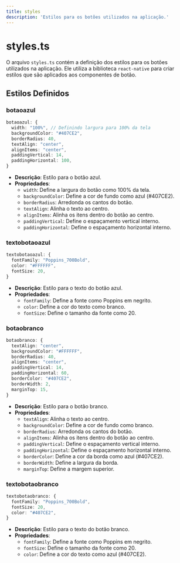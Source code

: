 ```yaml
---
title: styles
description: 'Estilos para os botões utilizados na aplicação.'
---
```


# styles.ts

O arquivo `styles.ts` contém a definição dos estilos para os botões utilizados na aplicação. Ele utiliza a biblioteca `react-native` para criar estilos que são aplicados aos componentes de botão.

## Estilos Definidos

### botaoazul

```typescript
botaoazul: {
  width: "100%", // Definindo largura para 100% da tela
  backgroundColor: "#407CE2",
  borderRadius: 40,
  textAlign: "center",
  alignItems: "center",
  paddingVertical: 14, 
  paddingHorizontal: 100, 
}
```

- **Descrição**: Estilo para o botão azul.
- **Propriedades**:
  - `width`: Define a largura do botão como 100% da tela.
  - `backgroundColor`: Define a cor de fundo como azul (#407CE2).
  - `borderRadius`: Arredonda os cantos do botão.
  - `textAlign`: Alinha o texto ao centro.
  - `alignItems`: Alinha os itens dentro do botão ao centro.
  - `paddingVertical`: Define o espaçamento vertical interno.
  - `paddingHorizontal`: Define o espaçamento horizontal interno.

### textobotaoazul

```typescript
textobotaoazul: {
  fontFamily: "Poppins_700Bold",
  color: "#FFFFFF",
  fontSize: 20,
}
```

- **Descrição**: Estilo para o texto do botão azul.
- **Propriedades**:
  - `fontFamily`: Define a fonte como Poppins em negrito.
  - `color`: Define a cor do texto como branco.
  - `fontSize`: Define o tamanho da fonte como 20.

### botaobranco

```typescript
botaobranco: {
  textAlign: "center",
  backgroundColor: "#FFFFFF",
  borderRadius: 40,
  alignItems: "center",
  paddingVertical: 14, 
  paddingHorizontal: 60, 
  borderColor: "#407CE2",
  borderWidth: 2,
  marginTop: 15,
}
```

- **Descrição**: Estilo para o botão branco.
- **Propriedades**:
  - `textAlign`: Alinha o texto ao centro.
  - `backgroundColor`: Define a cor de fundo como branco.
  - `borderRadius`: Arredonda os cantos do botão.
  - `alignItems`: Alinha os itens dentro do botão ao centro.
  - `paddingVertical`: Define o espaçamento vertical interno.
  - `paddingHorizontal`: Define o espaçamento horizontal interno.
  - `borderColor`: Define a cor da borda como azul (#407CE2).
  - `borderWidth`: Define a largura da borda.
  - `marginTop`: Define a margem superior.

### textobotaobranco

```typescript
textobotaobranco: {
  fontFamily: "Poppins_700Bold",
  fontSize: 20,
  color: "#407CE2",
}
```

- **Descrição**: Estilo para o texto do botão branco.
- **Propriedades**:
  - `fontFamily`: Define a fonte como Poppins em negrito.
  - `fontSize`: Define o tamanho da fonte como 20.
  - `color`: Define a cor do texto como azul (#407CE2).